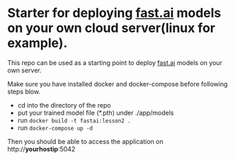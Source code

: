 # Starter for deploying [fast.ai](https://www.fast.ai) models on your own cloud server(linux for example).

This repo can be used as a starting point to deploy
[fast.ai](https://github.com/fastai/fastai) models on your own server.

Make sure you have installed docker and docker-compose before following steps
blow.

* cd into the directory of the repo
* put your trained model file (*.pth) under ./app/models
* run ```docker build -t fastai:lesson2 .```
* run ```docker-compose up -d```

Then you should be able to access the application on http://**yourhostip**:5042
